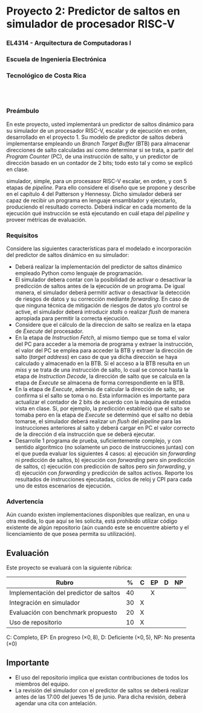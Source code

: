 # Proyecto 2: Predictor de saltos en simulador de procesador RISC-V
### EL4314 - Arquitectura de Computadoras I
### Escuela de Ingeniería Electrónica
### Tecnológico de Costa Rica

<br/><br/>

### Preámbulo
En este proyecto, usted implementará un predictor de saltos dinámico para su simulador de un procesador RISC-V, escalar y de ejecución en orden, desarrollado en el proyecto 1. Su modelo de predictor de saltos deberá implementarse empleando un _Branch Target Buffer_ (BTB) para almacenar direcciones de salto calculadas así como determinar si se trata, a partir del _Program Counter_ (PC), de una instrucción de salto, y un predictor de dirección basado en un contador de 2 bits; todo esto tal y como se explicó en clase.

simulador, simple, para un procesasor RISC-V escalar, en orden, y con 5 etapas de _pipeline_. Para ello considere el diseño que se propone y describe en el capítulo 4 del Patterson y Hennessy. Dicho simulador deberá ser capaz de recibir un programa en lenguaje ensamblador y ejecutarlo, produciendo el resultado correcto. Deberá indicar en cada momento de la ejecución qué instrucción se está ejecutando en cuál etapa del _pipeline_ y proveer métricas de evaluación.


### Requisitos
Considere las siguientes características para el modelado e incorporación del predictor de saltos dinámico en su simulador:

- Deberá realizar la implementación del predictor de saltos dinámico empleado Python como lenguaje de programación.
- El simulador debera contar con la posibilidad de activar o desactivar la predicción de saltos antes de la ejecución de un programa. De igual manera, el simulador deberá permitir activar o desactivar la detección de riesgos de datos y su corrección mediante _forwarding_. En caso de que ninguna técnica de mitigación de riesgos de datos y/o control se active, el simulador deberá introducir _stalls_ o realizar _flush_ de manera apropiada para permitir la correcta ejecución.
- Considere que el cálculo de la direccion de salto se realiza en la etapa de _Execute_ del procesador. 
- En la etapa de _Instruction Fetch_, al mismo tiempo que se toma el valor del PC para acceder a la memoria de programa y extraer la instrucción, el valor del PC se emplea para acceder la BTB y extraer la dirección de salto (_target address_) en caso de que ya dicha dirección se haya calculado y almacenado en la BTB. Si el acceso a la BTB resulta en un _miss_ y se trata de una instrucción de salto, lo cual se conoce hasta la etapa de _Instruction Decode_, la dirección de salto que se calcula en la etapa de _Execute_ se almacena de forma correspondiente en la BTB.
- En la etapa de _Execute_, además de calcular la dirección de salto, se confirma si el salto se toma o no. Esta información es importante para actualizar el contador de 2 bits de acuerdo con la máquina de estados vista en clase. Si, por ejemplo, la predicción estableció que el salto se tomaba pero en la etapa de _Execute_ se determinó que el salto no debía tomarse, el simulador deberá realizar un _flush_ del _pipeline_ para las instrucciones anteriores al salto y deberá cargar en PC el valor correcto de la dirección d ela instrucción que se deberá ejecutar.
- Desarrolle 1 programa de prueba, suficientemente complejo, y con sentido algorítmico (no solamente un poco de instrucciones juntas) con el que pueda evaluar los siguientes 4 casos: a) ejecución sin _forwarding_ ni predicción de saltos, b) ejecución con _forwarding_ pero sin predicción de saltos, c) ejecución con predicción de saltos pero sin _forwarding_, y d) ejecución con _forwarding_ y predicción de saltos activos. Reporte los resultados de instrucciones ejecutadas, ciclos de reloj y CPI para cada uno de estos escenarios de ejecución.

### Advertencia
Aún cuando existen implementaciones disponibles que realizan, en una u otra medida, lo que aquí se les solicita, está prohibido utilizar código existente de algún repositorio (aún cuando este se encuentre abierto y el licenciamiento de que posea permita su utilización).


## Evaluación
Este proyecto se evaluará con la siguiente rúbrica:


| Rubro | % | C | EP | D | NP |
|-------|---|---|----|---|----|
|Implementación del predictor de saltos | 40|   |  X  |   |    |
|Integración en simulador | 30| X  |    |   |    |
|Evaluación con benchmark propuesto | 20| X  |    |   |    |
|Uso de repositorio|10| X  |    |   |    |

C: Completo,
EP: En progreso ($\times 0,8$),
D: Deficiente ($\times 0,5$),
NP: No presenta ($\times 0$)

## Importante
- El uso del repositorio implica que existan contribuciones de todos los miembros del equipo. 
- La revisión del simulador con el predictor de saltos se deberá realizar antes de las 17:00 del jueves 15 de junio. Para dicha revisión, deberá agendar una cita con antelación.
